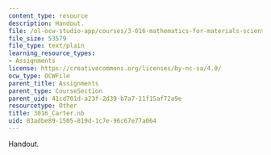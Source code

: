 ```yaml
---
content_type: resource
description: Handout.
file: /ol-ocw-studio-app/courses/3-016-mathematics-for-materials-scientists-and-engineers-fall-2005/83adbe891505819d1c7e96c67e77a064_3016_Carter.nb
file_size: 53579
file_type: text/plain
learning_resource_types:
- Assignments
license: https://creativecommons.org/licenses/by-nc-sa/4.0/
ocw_type: OCWFile
parent_title: Assignments
parent_type: CourseSection
parent_uid: 41cd701d-a23f-2d39-b7a7-11f15af72a9e
resourcetype: Other
title: 3016_Carter.nb
uid: 83adbe89-1505-819d-1c7e-96c67e77a064
---
```

Handout.